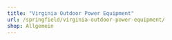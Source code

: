 ```yaml
---
title: "Virginia Outdoor Power Equipment"
url: /springfield/virginia-outdoor-power-equipment/
shop: Allgemein
---
```

